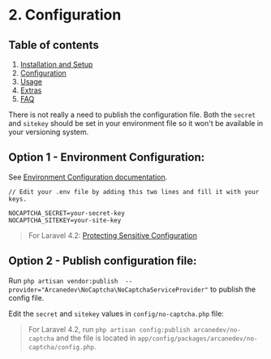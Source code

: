 # 2. Configuration

## Table of contents

  1. [Installation and Setup](1-Installation-and-Setup.md)
  2. [Configuration](2-Configuration.md)
  3. [Usage](3-Usage.md)
  4. [Extras](4-Extras.md)
  5. [FAQ](5-FAQ.md)

There is not really a need to publish the configuration file. Both the `secret` and `sitekey` should be set in your environment file so it won't be available in your versioning system.

## Option 1 - Environment Configuration:

See [Environment Configuration documentation](http://laravel.com/docs/5.0/configuration#environment-configuration).

````
// Edit your .env file by adding this two lines and fill it with your keys.

NOCAPTCHA_SECRET=your-secret-key
NOCAPTCHA_SITEKEY=your-site-key
````

> For Laravel 4.2: [Protecting Sensitive Configuration](http://laravel.com/docs/4.2/configuration#protecting-sensitive-configuration)

## Option 2 - Publish configuration file:

Run `php artisan vendor:publish  --provider="Arcanedev\NoCaptcha\NoCaptchaServiceProvider"` to publish the config file.

Edit the `secret` and `sitekey` values in `config/no-captcha.php` file:

> For Laravel 4.2, run `php artisan config:publish arcanedev/no-captcha` and the file is located in `app/config/packages/arcanedev/no-captcha/config.php`.
